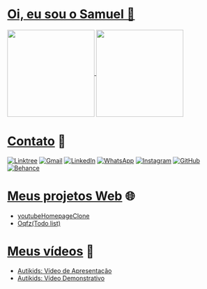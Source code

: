 # **[Oi, eu sou o Samuel 👋](https://linktr.ee/sampereirabrt)**

<a href="https://linktr.ee/sampereirabrt">
  <img height=200 align="center" src="https://github-readme-stats.vercel.app/api?username=sampbrt&theme=tokyonight&card_width=270" />
  <img height=200 align="center" src="https://github-readme-stats.vercel.app/api/top-langs?username=sampbrt&layout=compact&langs_count=8&card_width=270&theme=tokyonight" />
</a>

# [Contato](https://linktr.ee/sampereirabrt) 📧
[![Linktree](https://img.shields.io/badge/linktree-1de9b6?style=for-the-badge&logo=linktree&logoColor=white)](https://linktr.ee/sampereirabrt)
[![Gmail](https://img.shields.io/badge/Gmail-D14836?style=for-the-badge&logo=gmail&logoColor=white)](mailto:samu.barreto2004@gmail.com)
[![LinkedIn](https://img.shields.io/badge/linkedin-%230077B5.svg?style=for-the-badge&logo=linkedin&logoColor=white)](https://www.linkedin.com/in/samubarreto/)
[![WhatsApp](https://img.shields.io/badge/WhatsApp-25D366?style=for-the-badge&logo=whatsapp&logoColor=white)](https://api.whatsapp.com/send?phone=5514997973585)
[![Instagram](https://img.shields.io/badge/Instagram-%23E4405F.svg?style=for-the-badge&logo=Instagram&logoColor=white)](https://www.instagram.com/sampereirabrt/)
[![GitHub](https://img.shields.io/badge/github-%23121011.svg?style=for-the-badge&logo=github&logoColor=white)](https://github.com/sampbrt)
[![Behance](https://img.shields.io/badge/Behance-1769ff?style=for-the-badge&logo=behance&logoColor=white)](https://www.behance.net/sampbrtdesign)

# [Meus projetos Web](https://linktr.ee/sampereirabrt) 🌐
+ [youtubeHomepageClone](https://sampbrt.github.io/youtubeHomepageClone/)
+ [Oqfz(Todo list)](https://sampbrt.github.io/Oqfz-Todo-list/)

# [Meus vídeos](https://linktr.ee/sampereirabrt) 🎥
+ [Autikids: Vídeo de Apresentação](https://www.youtube.com/watch?v=gwaOvcCb9-w)
+ [Autikids: Vídeo Demonstrativo](https://www.youtube.com/watch?v=HsBhddAzQME)
